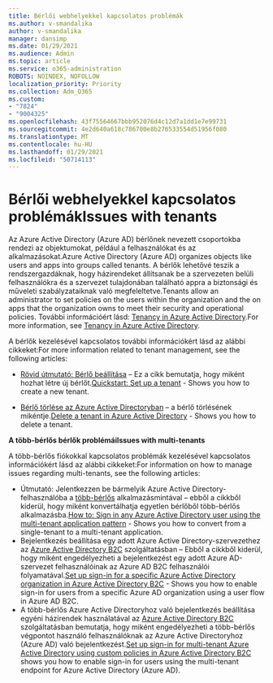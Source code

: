 ```yaml
---
title: Bérlői webhelyekkel kapcsolatos problémák
ms.author: v-smandalika
author: v-smandalika
manager: dansimp
ms.date: 01/29/2021
ms.audience: Admin
ms.topic: article
ms.service: o365-administration
ROBOTS: NOINDEX, NOFOLLOW
localization_priority: Priority
ms.collection: Adm_O365
ms.custom:
- "7824"
- "9004325"
ms.openlocfilehash: 43f75564667bbb952076d4c12d7a1dd1e7e99731
ms.sourcegitcommit: 4e2d640a618c786700e8b276533554d51956f080
ms.translationtype: MT
ms.contentlocale: hu-HU
ms.lasthandoff: 01/29/2021
ms.locfileid: "50714113"
---
```

# <a name="issues-with-tenants"></a><span data-ttu-id="20f7e-102">Bérlői webhelyekkel kapcsolatos problémák</span><span class="sxs-lookup"><span data-stu-id="20f7e-102">Issues with tenants</span></span>

<span data-ttu-id="20f7e-103">Az Azure Active Directory (Azure AD) bérlőnek nevezett csoportokba rendezi az objektumokat, például a felhasználókat és az alkalmazásokat.</span><span class="sxs-lookup"><span data-stu-id="20f7e-103">Azure Active Directory (Azure AD) organizes objects like users and apps into groups called tenants.</span></span> <span data-ttu-id="20f7e-104">A bérlők lehetővé teszik a rendszergazdáknak, hogy házirendeket állítsanak be a szervezeten belüli felhasználókra és a szervezet tulajdonában található appra a biztonsági és műveleti szabályzataiknak való megfeleltetve.</span><span class="sxs-lookup"><span data-stu-id="20f7e-104">Tenants allow an administrator to set policies on the users within the organization and the on apps that the organization owns to meet their security and operational policies.</span></span> <span data-ttu-id="20f7e-105">További információért lásd: [Tenancy in Azure Active Directory](https://docs.microsoft.com/azure/active-directory/develop/single-and-multi-tenant-apps).</span><span class="sxs-lookup"><span data-stu-id="20f7e-105">For more information, see [Tenancy in Azure Active Directory](https://docs.microsoft.com/azure/active-directory/develop/single-and-multi-tenant-apps).</span></span>

<span data-ttu-id="20f7e-106">A bérlők kezelésével kapcsolatos további információkért lásd az alábbi cikkeket:</span><span class="sxs-lookup"><span data-stu-id="20f7e-106">For more information related to tenant management, see the following articles:</span></span>

- <span data-ttu-id="20f7e-107">[Rövid útmutató: Bérlő beállítása](https://docs.microsoft.com/azure/active-directory/develop/quickstart-create-new-tenant) – Ez a cikk bemutatja, hogy miként hozhat létre új bérlőt.</span><span class="sxs-lookup"><span data-stu-id="20f7e-107">[Quickstart: Set up a tenant](https://docs.microsoft.com/azure/active-directory/develop/quickstart-create-new-tenant) - Shows you how to create a new tenant.</span></span>

- <span data-ttu-id="20f7e-108">[Bérlő törlése az Azure Active Directoryban](https://docs.microsoft.com/azure/active-directory/enterprise-users/directory-delete-howto) – a bérlő törlésének mikéntje.</span><span class="sxs-lookup"><span data-stu-id="20f7e-108">[Delete a tenant in Azure Active Directory](https://docs.microsoft.com/azure/active-directory/enterprise-users/directory-delete-howto) - Shows you how to delete a tenant.</span></span>

<span data-ttu-id="20f7e-109">**A több-bérlős bérlők problémái**</span><span class="sxs-lookup"><span data-stu-id="20f7e-109">**Issues with multi-tenants**</span></span>

<span data-ttu-id="20f7e-110">A több-bérlős fiókokkal kapcsolatos problémák kezelésével kapcsolatos információkért lásd az alábbi cikkeket:</span><span class="sxs-lookup"><span data-stu-id="20f7e-110">For information on how to manage issues regarding multi-tenants, see the following articles:</span></span>

- <span data-ttu-id="20f7e-111">Útmutató: Jelentkezzen be bármelyik Azure Active Directory-felhasználóba a [több-bérlős](https://docs.microsoft.com/azure/active-directory/develop/howto-convert-app-to-be-multi-tenant) alkalmazásmintával – ebből a cikkből kiderül, hogy miként konvertálhatja egyetlen bérlőből több-bérlős alkalmazásba.</span><span class="sxs-lookup"><span data-stu-id="20f7e-111">[How to: Sign in any Azure Active Directory user using the multi-tenant application pattern](https://docs.microsoft.com/azure/active-directory/develop/howto-convert-app-to-be-multi-tenant) - Shows you how to convert from a single-tenant to a multi-tenant application.</span></span>
- <span data-ttu-id="20f7e-112">Bejelentkezés beállítása egy adott Azure Active Directory-szervezethez az [Azure Active Directory B2C](https://docs.microsoft.com/azure/active-directory-b2c/identity-provider-azure-ad-single-tenant?pivots=b2c-user-flow) szolgáltatásban – Ebből a cikkből kiderül, hogy miként engedélyezheti a bejelentkezést egy adott Azure AD-szervezet felhasználóinak az Azure AD B2C felhasználói folyamatával.</span><span class="sxs-lookup"><span data-stu-id="20f7e-112">[Set up sign-in for a specific Azure Active Directory organization in Azure Active Directory B2C](https://docs.microsoft.com/azure/active-directory-b2c/identity-provider-azure-ad-single-tenant?pivots=b2c-user-flow) - Shows you how to enable sign-in for users from a specific Azure AD organization using a user flow in Azure AD B2C.</span></span>
- <span data-ttu-id="20f7e-113">A több-bérlős Azure Active Directoryhoz való bejelentkezés beállítása egyéni házirendek használatával az [Azure Active Directory B2C](https://docs.microsoft.com/azure/active-directory-b2c/identity-provider-azure-ad-multi-tenant?pivots=b2c-custom-policy) szolgáltatásban bemutatja, hogy miként engedélyezheti a több-bérlős végpontot használó felhasználóknak az Azure Active Directoryhoz (Azure AD) való bejelentkezést.</span><span class="sxs-lookup"><span data-stu-id="20f7e-113">[Set up sign-in for multi-tenant Azure Active Directory using custom policies in Azure Active Directory B2C](https://docs.microsoft.com/azure/active-directory-b2c/identity-provider-azure-ad-multi-tenant?pivots=b2c-custom-policy)  shows you how to enable sign-in for users using the multi-tenant endpoint for Azure Active Directory (Azure AD).</span></span>






